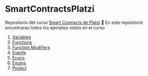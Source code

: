 # SmartContractsPlatzi
Repositorio del curso [Smart Contracts de Platzi](https://platzi.com/cursos/smart-contracts/) 💚 
En este repositorio encontraras todos los ejemplos vistos en el curso 

1. [Variables](https://github.com/anfepar/SmartContractsPlatzi/tree/master/variables)
2. [Functions](https://github.com/anfepar/SmartContractsPlatzi/tree/master/functions)
3. [Function Modifiers](https://github.com/anfepar/SmartContractsPlatzi/tree/master/functionModifiers)
4. [Events](https://github.com/anfepar/SmartContractsPlatzi/tree/master/events)
5. [Errors](https://github.com/anfepar/SmartContractsPlatzi/tree/master/errors)
6. [Enums](https://github.com/anfepar/SmartContractsPlatzi/tree/master/enums)
7. [Project](https://github.com/anfepar/SmartContractsPlatzi/tree/master/project)
